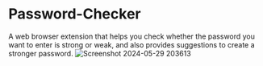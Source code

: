 # Password-Checker
A  web browser extension that helps you check whether the password you want to enter is strong or weak, and also provides suggestions to create a stronger password.
![Screenshot 2024-05-29 203613](https://github.com/Kaushal061123/Password-Checker/assets/101547296/ff105a59-daa2-450f-94d5-70e00a73a045)
